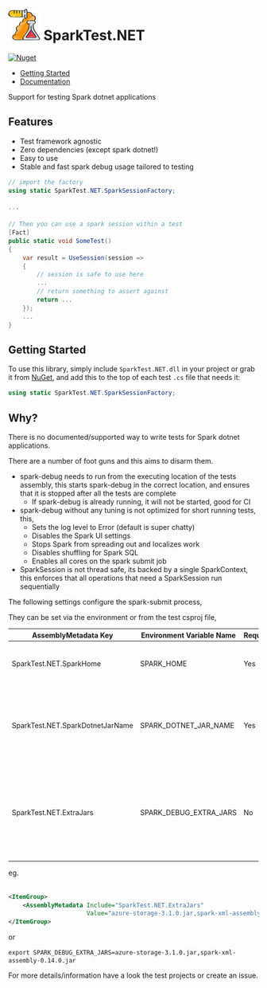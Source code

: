 <!-- markdownlint-disable MD013 -->

# ![SparkTest.NET](https://raw.githubusercontent.com/bmazzarol/SparkTest.NET/main/test-tubes-icon-small.png) SparkTest.NET

<!-- markdownlint-enable MD013 -->

[![Nuget](https://img.shields.io/nuget/v/SparkTest.NET)](https://www.nuget.org/packages/SparkTest.NET/)

* [Getting Started](https://bmazzarol.github.io/SparkTest.NET/articles/getting-started.html)
* [Documentation](https://bmazzarol.github.io/SparkTest.NET)

Support for testing Spark dotnet applications

## Features

* Test framework agnostic
* Zero dependencies (except spark dotnet!)
* Easy to use
* Stable and fast spark debug usage tailored to testing

```c#
// import the factory
using static SparkTest.NET.SparkSessionFactory;

...

// Then you can use a spark session within a test
[Fact]
public static void SomeTest()
{
    var result = UseSession(session =>
    {
        // session is safe to use here
        ...
        // return something to assert against
        return ...
    });
    ...
}
```

## Getting Started

To use this library, simply include `SparkTest.NET.dll` in your project or grab
it from [NuGet](https://www.nuget.org/packages/SparkTest.NET/), and add this to
the top of each test `.cs` file
that needs it:

```C#
using static SparkTest.NET.SparkSessionFactory;
```

## Why?

There is no documented/supported way to write tests for Spark dotnet
applications.

There are a number of foot guns and this aims to disarm them.

* spark-debug needs to run from the executing location of the tests assembly,
  this starts spark-debug in the correct location, and ensures that it is
  stopped after all the tests are complete
  * If spark-debug is already running, it will not be started, good for CI
* spark-debug without any tuning is not optimized for short running tests, this,
  * Sets the log level to Error (default is super chatty)
  * Disables the Spark UI settings
  * Stops Spark from spreading out and localizes work
  * Disables shuffling for Spark SQL
  * Enables all cores on the spark submit job
* SparkSession is not thread safe, its backed by a single SparkContext, this
  enforces that all operations that need a SparkSession run sequentially

The following settings configure the spark-submit process,

They can be set via the environment or from the test csproj file,

<!-- markdownlint-disable MD013 -->

| AssemblyMetadata Key             | Environment Variable Name | Required? | Description                                                                                                                               |
|----------------------------------|---------------------------|-----------|-------------------------------------------------------------------------------------------------------------------------------------------|
| SparkTest.NET.SparkHome          | SPARK_HOME                | Yes       | Location of spark on the system, used to start spark-submit                                                                               |
| SparkTest.NET.SparkDotnetJarName | SPARK_DOTNET_JAR_NAME     | Yes       | Name of the microsoft-spark jar file to use for example 'microsoft-spark-3-2_2.12-2.1.1.jar'                                              |
| SparkTest.NET.ExtraJars          | SPARK_DEBUG_EXTRA_JARS    | No        | Optional extra jar files to include from the executing test location, for example 'azure-storage-3.1.0.jar,spark-xml-assembly-0.14.0.jar' |

<!-- markdownlint-enable MD013 -->

eg.

```xml

<ItemGroup>
    <AssemblyMetadata Include="SparkTest.NET.ExtraJars"
                      Value="azure-storage-3.1.0.jar,spark-xml-assembly-0.14.0.jar"/>
</ItemGroup>
```

or

```shell
export SPARK_DEBUG_EXTRA_JARS=azure-storage-3.1.0.jar,spark-xml-assembly-0.14.0.jar
```

For more details/information have a look the test projects or create an issue.
